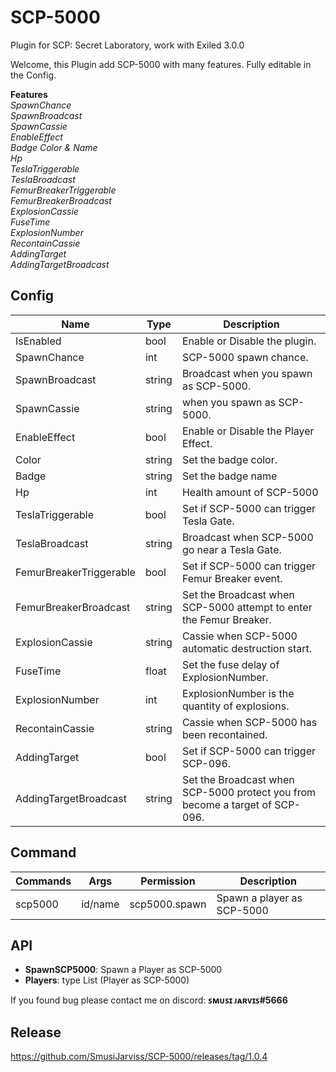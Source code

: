 
# SCP-5000

Plugin for SCP: Secret Laboratory, work with Exiled 3.0.0

Welcome, this Plugin add SCP-5000 with many features. Fully editable in the Config.

**Features** \
_SpawnChance_ \
_SpawnBroadcast_ \
_SpawnCassie_ \
_EnableEffect_ \
_Badge Color & Name_ \
_Hp_ \
_TeslaTriggerable_\
_TeslaBroadcast_\
_FemurBreakerTriggerable_\
_FemurBreakerBroadcast_\
_ExplosionCassie_\
_FuseTime_\
_ExplosionNumber_\
_RecontainCassie_\
_AddingTarget_\
_AddingTargetBroadcast_ 

## Config

| Name  | Type | Description | 
| ------------- | ------------- | ------------- |
| IsEnabled  | bool  | Enable or Disable the plugin. |
| SpawnChance | int | SCP-5000 spawn chance. |
| SpawnBroadcast | string | Broadcast when you spawn as SCP-5000. |
| SpawnCassie  | string  | when you spawn as SCP-5000. |
| EnableEffect  | bool  | Enable or Disable the Player Effect. |
| Color  | string  | Set the badge color.  |
| Badge  | string  | Set the badge name  |
| Hp  | int | Health amount of SCP-5000  |
| TeslaTriggerable  | bool | Set if SCP-5000 can trigger Tesla Gate. |
| TeslaBroadcast | string | Broadcast when SCP-5000 go near a Tesla Gate.|
| FemurBreakerTriggerable | bool | Set if SCP-5000 can trigger Femur Breaker event. |
| FemurBreakerBroadcast  | string  | Set the Broadcast when SCP-5000 attempt to enter the Femur Breaker.  |
| ExplosionCassie  | string  | Cassie when SCP-5000 automatic destruction start.  |
| FuseTime  | float | Set the fuse delay of ExplosionNumber.  |
| ExplosionNumber  | int | ExplosionNumber is the quantity of explosions. |
| RecontainCassie | string | Cassie when SCP-5000 has been recontained.|
| AddingTarget | bool | Set if SCP-5000 can trigger SCP-096. |
| AddingTargetBroadcast  | string | Set the Broadcast when SCP-5000 protect you from become a target of SCP-096. |
  
## Command

| Commands  | Args | Permission | Description | 
| ------------- | ------------- | ------------- | ------------- |
| scp5000  | id/name  | scp5000.spawn | Spawn a player as SCP-5000 |

  
## API
- **SpawnSCP5000**: Spawn a Player as SCP-5000
- **Players**: type List<Player> (Player as SCP-5000)

If you found bug please contact me on discord: **ꜱᴍᴜꜱɪ ᴊᴀʀᴠɪꜱ#5666**

  
## Release
  https://github.com/SmusiJarviss/SCP-5000/releases/tag/1.0.4
